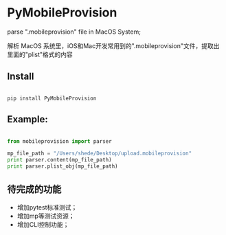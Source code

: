 # PyMobileProvision

parse ".mobileprovision" file in MacOS System;

解析 MacOS 系统里，iOS和Mac开发常用到的".mobileprovision"文件，提取出里面的"plist"格式的内容


## Install

```

pip install PyMobileProvision

```

## Example:

```python

from mobileprovision import parser

mp_file_path = "/Users/shede/Desktop/upload.mobileprovision"
print parser.content(mp_file_path)
print parser.plist_obj(mp_file_path)

```

## 待完成的功能

* 增加pytest标准测试；
* 增加mp等测试资源；
* 增加CLI控制功能；
